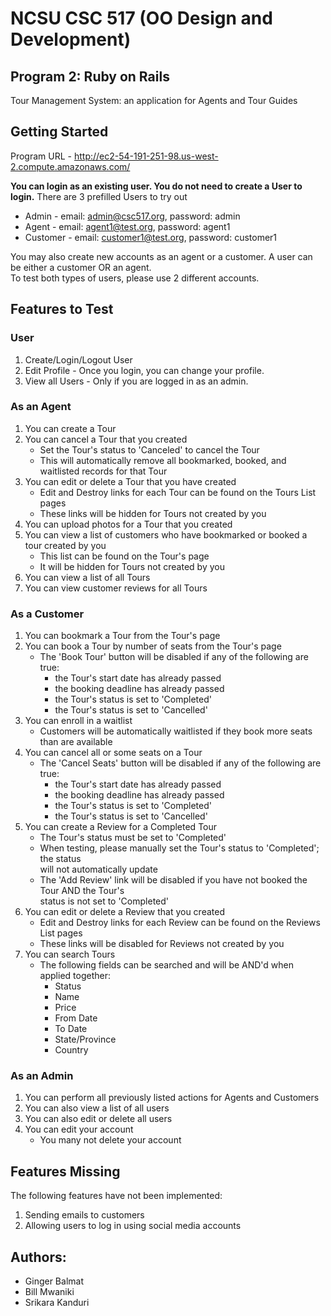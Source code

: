 NCSU CSC 517 (OO Design and Development)
========================================
## Program 2: Ruby on Rails


Tour Management System: an application for Agents and Tour Guides

Getting Started
---
Program URL - http://ec2-54-191-251-98.us-west-2.compute.amazonaws.com/

**You can login as an existing user. You do not need to create a User to login.** There are 3 prefilled Users to try out
- Admin - email: admin@csc517.org, password: admin
- Agent - email: agent1@test.org, password: agent1
- Customer - email: customer1@test.org, password: customer1

You may also create new accounts as an agent or a customer. A user can be either a customer OR an agent.  
To test both types of users, please use 2 different accounts.

Features to Test
---

### User
1. Create/Login/Logout User
2. Edit Profile - Once you login, you can change your profile.
3. View all Users - Only if you are logged in as an admin.

### As an Agent
1. You can create a Tour  
2. You can cancel a Tour that you created  
    - Set the Tour's status to 'Canceled' to cancel the Tour  
    - This will automatically remove all bookmarked, booked, and waitlisted records for that Tour  
3. You can edit or delete a Tour that you have created  
    - Edit and Destroy links for each Tour can be found on the Tours List pages  
    - These links will be hidden for Tours not created by you
4. You can upload photos for a Tour that you created    
5. You can view a list of customers who have bookmarked or booked a tour created by you  
    - This list can be found on the Tour's page  
    - It will be hidden for Tours not created by you  
6. You can view a list of all Tours  
7. You can view customer reviews for all Tours  
### As a Customer
1. You can bookmark a Tour from the Tour's page  
2. You can book a Tour by number of seats from the Tour's page    
    - The 'Book Tour' button will be disabled if any of the following are true:  
      - the Tour's start date has already passed  
      - the booking deadline has already passed  
      - the Tour's status is set to 'Completed'  
      - the Tour's status is set to 'Cancelled'  
3. You can enroll in a waitlist  
    - Customers will be automatically waitlisted if they book more seats than are available
4. You can cancel all or some seats on a Tour  
    - The 'Cancel Seats' button will be disabled if any of the following are true:  
      - the Tour's start date has already passed
      - the booking deadline has already passed  
      - the Tour's status is set to 'Completed'  
      - the Tour's status is set to 'Cancelled'
5. You can create a Review for a Completed Tour  
    - The Tour's status must be set to 'Completed'   
    - When testing, please manually set the Tour's status to 'Completed'; the status  
      will not automatically update  
    - The 'Add Review' link will be disabled if you have not booked the Tour AND the Tour's  
      status is not set to 'Completed'   
6. You can edit or delete a Review that you created  
    - Edit and Destroy links for each Review can be found on the Reviews List pages
    - These links will be disabled for Reviews not created by you
7. You can search Tours  
    - The following fields can be searched and will be AND'd when applied together:  
      - Status  
      - Name  
      - Price  
      - From Date  
      - To Date  
      - State/Province  
      - Country
### As an Admin
1. You can perform all previously listed actions for Agents and Customers  
2. You can also view a list of all users  
3. You can also edit or delete all users  
4. You can edit your account  
    - You many not delete your account

Features Missing
---
The following features have not been implemented:  
1. Sending emails to customers  
2. Allowing users to log in using social media accounts

Authors:
---
- Ginger Balmat
- Bill Mwaniki
- Srikara Kanduri
